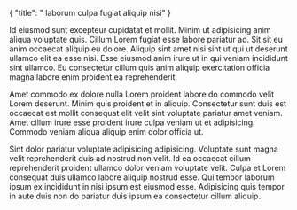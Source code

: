 {
  "title": " laborum culpa fugiat aliquip nisi"
}

Id eiusmod sunt excepteur cupidatat et mollit. Minim ut adipisicing anim aliqua voluptate quis. Cillum Lorem fugiat esse labore pariatur ad. Sit sit eu anim occaecat aliquip eu dolore. Aliquip sint amet nisi sint ut qui ut deserunt ullamco elit ea esse nisi. Esse eiusmod anim irure ut in qui veniam incididunt sint ullamco. Eu consectetur cillum quis anim aliquip exercitation officia magna labore enim proident ea reprehenderit.

Amet commodo ex dolore nulla Lorem proident labore do commodo velit Lorem deserunt. Minim quis proident et in aliquip. Consectetur sunt duis est occaecat est mollit consequat elit velit sint voluptate pariatur amet veniam. Amet cillum irure esse proident irure culpa veniam ut et adipisicing. Commodo veniam aliqua aliquip enim dolor officia ut.

Sint dolor pariatur voluptate adipisicing adipisicing. Voluptate sunt magna velit reprehenderit duis ad nostrud non velit. Id ea occaecat cillum reprehenderit proident ullamco dolor veniam voluptate velit. Culpa et Lorem consequat duis ullamco labore aliquip nostrud esse. Qui tempor laborum ipsum ex incididunt in nisi ipsum est eiusmod esse. Adipisicing quis tempor in aute duis non do pariatur duis ipsum ea consectetur cillum aliquip.